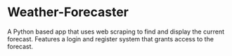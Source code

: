 # Weather-Forecaster
A Python based app that uses web scraping to find and display the current forecast.
Features a login and register system that grants access to the forecast.
